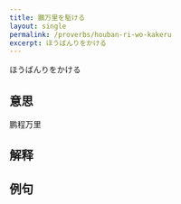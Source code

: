 ```yaml
---
title: 鵬万里を駈ける
layout: single
permalink: /proverbs/houban-ri-wo-kakeru
excerpt: ほうばんりをかける
---
```


ほうばんりをかける

## 意思

鹏程万里

## 解释

## 例句

